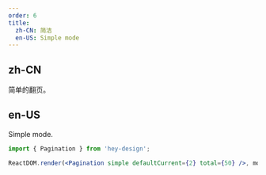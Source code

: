 ```yaml
---
order: 6
title:
  zh-CN: 简洁
  en-US: Simple mode
---
```


## zh-CN

简单的翻页。

## en-US

Simple mode.

```jsx
import { Pagination } from 'hey-design';

ReactDOM.render(<Pagination simple defaultCurrent={2} total={50} />, mountNode);
```
